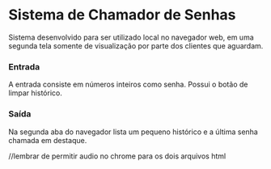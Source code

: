 # <h1>Sistema de Chamador de Senhas</h1>

Sistema desenvolvido para ser utilizado local no navegador web, em uma segunda tela somente de visualização por parte dos clientes que aguardam.

### Entrada
A entrada consiste em números inteiros como senha.
Possui o botão de limpar histórico.

### Saída
Na segunda aba do navegador lista um pequeno histórico e a última senha chamada em destaque.


//lembrar de permitir audio no chrome para os dois arquivos html

